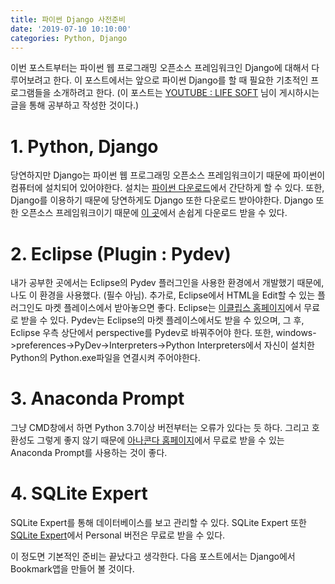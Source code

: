 ```yaml
---
title: 파이썬 Django 사전준비
date: '2019-07-10 10:10:00'
categories: Python, Django
---
```


이번 포스트부터는 파이썬 웹 프로그래밍 오픈소스 프레임워크인 Django에 대해서 다루어보려고 한다. 이 포스트에서는 앞으로 파이썬 Django를 할 때 필요한 기초적인 프로그램들을 소개하려고 한다. (이 포스트는 [YOUTUBE : LIFE SOFT](https://www.youtube.com/channel/UCqRTjWqD-ZWHj0ZoPSKVWBw) 님이 게시하시는 글을 통해 공부하고 작성한 것이다.)

# 1. Python, Django
당연하지만 Django는 파이썬 웹 프로그래밍 오픈소스 프레임워크이기 때문에 파이썬이 컴퓨터에 설치되어 있어야한다. 설치는 [파이썬 다운로드](https://www.python.org/downloads/)에서 간단하게 할 수 있다. 또한, Django를 이용하기 때문에 당연하게도 Django 또한 다운로드 받아야한다. Django 또한 오픈소스 프레임워크이기 때문에 [이 곳]( https://www.djangoproject.com/)에서 손쉽게 다운로드 받을 수 있다.

# 2. Eclipse (Plugin : Pydev)
내가 공부한 곳에서는 Eclipse의 Pydev 플러그인을 사용한 환경에서 개발했기 때문에, 나도 이 환경을 사용했다. (필수 아님). 추가로, Eclipse에서 HTML을 Edit할 수 있는 플러그인도 마켓 플레이스에서 받아놓으면 좋다. Eclipse는 [이클립스 홈페이지]( https://www.eclipse.org/)에서 무료로 받을 수 있다. Pydev는 Eclipse의 마켓 플레이스에서도 받을 수 있으며, 그 후, Eclipse 우측 상단에서 perspective를 Pydev로 바꿔주어야 한다. 또한, windows->preferences->PyDev->Interpreters->Python Interpreters에서 자신이 설치한 Python의 Python.exe파일을 연결시켜 주어야한다.

# 3. Anaconda Prompt
그냥 CMD창에서 하면 Python 3.7이상 버전부터는 오류가 있다는 듯 하다. 그리고 호환성도 그렇게 좋지 않기 때문에 [아나콘다 홈페이지]( https://www.anaconda.com/distribution/ )에서 무료로 받을 수 있는 Anaconda Prompt를 사용하는 것이 좋다.

# 4. SQLite Expert
SQLite Expert를 통해 데이터베이스를 보고 관리할 수 있다. SQLite Expert 또한 [SQLite Expert]( http://www.sqliteexpert.com/ )에서 Personal 버전은 무료로 받을 수 있다.

이 정도면 기본적인 준비는 끝났다고 생각한다. 다음 포스트에서는 Django에서 Bookmark앱을 만들어 볼 것이다.